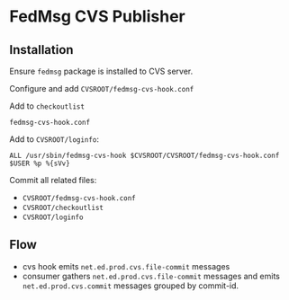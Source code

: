 # FedMsg CVS Publisher

## Installation

Ensure `fedmsg` package is installed to CVS server.

Configure and add `CVSROOT/fedmsg-cvs-hook.conf`

Add to `checkoutlist`
```
fedmsg-cvs-hook.conf
```

Add to `CVSROOT/loginfo`:

```
ALL /usr/sbin/fedmsg-cvs-hook $CVSROOT/CVSROOT/fedmsg-cvs-hook.conf $USER %p %{sVv}
```

Commit all related files:
- `CVSROOT/fedmsg-cvs-hook.conf`
- `CVSROOT/checkoutlist`
- `CVSROOT/loginfo`

## Flow

- cvs hook emits `net.ed.prod.cvs.file-commit` messages
- consumer gathers `net.ed.prod.cvs.file-commit` messages and emits
  `net.ed.prod.cvs.commit` messages grouped by commit-id.

